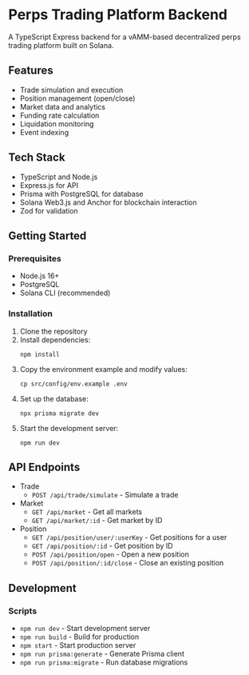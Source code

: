 # Perps Trading Platform Backend

A TypeScript Express backend for a vAMM-based decentralized perps trading platform built on Solana.

## Features

- Trade simulation and execution
- Position management (open/close)
- Market data and analytics
- Funding rate calculation
- Liquidation monitoring
- Event indexing

## Tech Stack

- TypeScript and Node.js
- Express.js for API
- Prisma with PostgreSQL for database
- Solana Web3.js and Anchor for blockchain interaction
- Zod for validation

## Getting Started

### Prerequisites

- Node.js 16+
- PostgreSQL
- Solana CLI (recommended)

### Installation

1. Clone the repository
2. Install dependencies:
   ```
   npm install
   ```
3. Copy the environment example and modify values:
   ```
   cp src/config/env.example .env
   ```
4. Set up the database:
   ```
   npx prisma migrate dev
   ```
5. Start the development server:
   ```
   npm run dev
   ```

## API Endpoints

- Trade
  - `POST /api/trade/simulate` - Simulate a trade
- Market
  - `GET /api/market` - Get all markets
  - `GET /api/market/:id` - Get market by ID
- Position
  - `GET /api/position/user/:userKey` - Get positions for a user
  - `GET /api/position/:id` - Get position by ID
  - `POST /api/position/open` - Open a new position
  - `POST /api/position/:id/close` - Close an existing position

## Development

### Scripts

- `npm run dev` - Start development server
- `npm run build` - Build for production
- `npm start` - Start production server
- `npm run prisma:generate` - Generate Prisma client
- `npm run prisma:migrate` - Run database migrations 